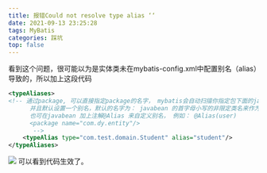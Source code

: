```yaml
---
title: 报错Could not resolve type alias ‘‘
date: 2021-09-13 23:25:28
tags: MyBatis
categories: 踩坑
top: false
---
```


看到这个问题，很可能以为是实体类未在mybatis-config.xml中配置别名（alias）导致的，所以加上这段代码

```xml
<typeAliases>
<!-- 通过package, 可以直接指定package的名字， mybatis会自动扫描你指定包下面的javabean,
      并且默认设置一个别名，默认的名字为： javabean 的首字母小写的非限定类名来作为它的别名。
      也可在javabean 加上注解@Alias 来自定义别名， 例如： @Alias(user) 
      <package name="com.dy.entity"/>
       -->
	<typeAlias type="com.test.domain.Student" alias="student"/> 
</typeAliases>
```
![](https://img-blog.csdnimg.cn/c6cee04e3404473d920807ddd58f3c5b.png?process=image/watermark,type_ZHJvaWRzYW5zZmFsbGJhY2s,shadow_50,text_Q1NETiBAajogKQ==,size_20,color_FFFFFF,t_70,g_se,x_16)
可以看到代码生效了。